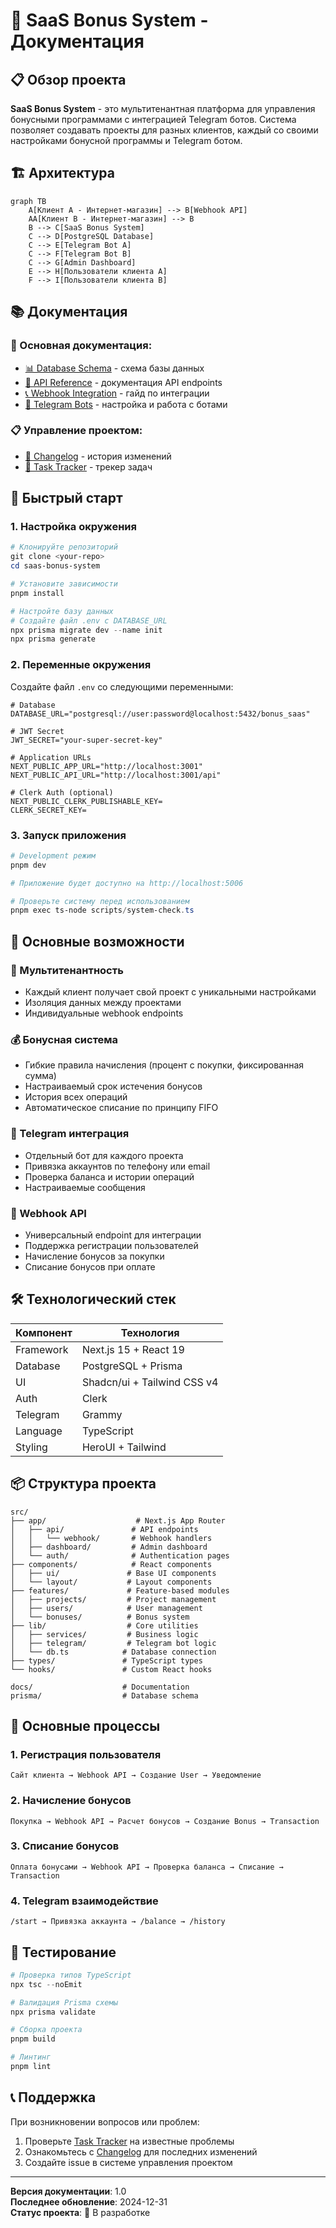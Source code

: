 # 🎯 SaaS Bonus System - Документация

## 📋 Обзор проекта

**SaaS Bonus System** - это мультитенантная платформа для управления бонусными программами с интеграцией Telegram ботов. Система позволяет создавать проекты для разных клиентов, каждый со своими настройками бонусной программы и Telegram ботом.

## 🏗️ Архитектура

```mermaid
graph TB
    A[Клиент A - Интернет-магазин] --> B[Webhook API]
    AA[Клиент B - Интернет-магазин] --> B
    B --> C[SaaS Bonus System]
    C --> D[PostgreSQL Database]
    C --> E[Telegram Bot A]
    C --> F[Telegram Bot B]
    C --> G[Admin Dashboard]
    E --> H[Пользователи клиента A]
    F --> I[Пользователи клиента B]
```

## 📚 Документация

### 📖 Основная документация:
- [📊 Database Schema](./database-schema.md) - схема базы данных
- [🔗 API Reference](./api.md) - документация API endpoints
- [📞 Webhook Integration](./webhook-integration.md) - гайд по интеграции
- [🤖 Telegram Bots](./telegram-bots.md) - настройка и работа с ботами

### 📋 Управление проектом:
- [📝 Changelog](./changelog.md) - история изменений
- [📌 Task Tracker](./tasktracker.md) - трекер задач

## 🚀 Быстрый старт

### 1. Настройка окружения

```powershell
# Клонируйте репозиторий
git clone <your-repo>
cd saas-bonus-system

# Установите зависимости
pnpm install

# Настройте базу данных
# Создайте файл .env с DATABASE_URL
npx prisma migrate dev --name init
npx prisma generate
```

### 2. Переменные окружения

Создайте файл `.env` со следующими переменными:

```env
# Database
DATABASE_URL="postgresql://user:password@localhost:5432/bonus_saas"

# JWT Secret
JWT_SECRET="your-super-secret-key"

# Application URLs
NEXT_PUBLIC_APP_URL="http://localhost:3001"
NEXT_PUBLIC_API_URL="http://localhost:3001/api"

# Clerk Auth (optional)
NEXT_PUBLIC_CLERK_PUBLISHABLE_KEY=
CLERK_SECRET_KEY=
```

### 3. Запуск приложения

```powershell
# Development режим
pnpm dev

# Приложение будет доступно на http://localhost:5006

# Проверьте систему перед использованием
pnpm exec ts-node scripts/system-check.ts
```

## 🎯 Основные возможности

### 🏢 Мультитенантность
- Каждый клиент получает свой проект с уникальными настройками
- Изоляция данных между проектами
- Индивидуальные webhook endpoints

### 💰 Бонусная система
- Гибкие правила начисления (процент с покупки, фиксированная сумма)
- Настраиваемый срок истечения бонусов
- История всех операций
- Автоматическое списание по принципу FIFO

### 🤖 Telegram интеграция
- Отдельный бот для каждого проекта
- Привязка аккаунтов по телефону или email
- Проверка баланса и истории операций
- Настраиваемые сообщения

### 🔗 Webhook API
- Универсальный endpoint для интеграции
- Поддержка регистрации пользователей
- Начисление бонусов за покупки
- Списание бонусов при оплате

## 🛠️ Технологический стек

| Компонент | Технология |
|-----------|------------|
| Framework | Next.js 15 + React 19 |
| Database | PostgreSQL + Prisma |
| UI | Shadcn/ui + Tailwind CSS v4 |
| Auth | Clerk |
| Telegram | Grammy |
| Language | TypeScript |
| Styling | HeroUI + Tailwind |

## 📦 Структура проекта

```
src/
├── app/                    # Next.js App Router
│   ├── api/               # API endpoints
│   │   └── webhook/       # Webhook handlers
│   ├── dashboard/         # Admin dashboard
│   └── auth/              # Authentication pages
├── components/            # React components
│   ├── ui/               # Base UI components
│   └── layout/           # Layout components
├── features/             # Feature-based modules
│   ├── projects/         # Project management
│   ├── users/            # User management
│   └── bonuses/          # Bonus system
├── lib/                  # Core utilities
│   ├── services/         # Business logic
│   ├── telegram/         # Telegram bot logic
│   └── db.ts            # Database connection
├── types/               # TypeScript types
└── hooks/               # Custom React hooks

docs/                    # Documentation
prisma/                  # Database schema
```

## 🔄 Основные процессы

### 1. Регистрация пользователя
```
Сайт клиента → Webhook API → Создание User → Уведомление
```

### 2. Начисление бонусов
```
Покупка → Webhook API → Расчет бонусов → Создание Bonus → Transaction
```

### 3. Списание бонусов
```
Оплата бонусами → Webhook API → Проверка баланса → Списание → Transaction
```

### 4. Telegram взаимодействие
```
/start → Привязка аккаунта → /balance → /history
```

## 🧪 Тестирование

```powershell
# Проверка типов TypeScript
npx tsc --noEmit

# Валидация Prisma схемы
npx prisma validate

# Сборка проекта
pnpm build

# Линтинг
pnpm lint
```

## 📞 Поддержка

При возникновении вопросов или проблем:
1. Проверьте [Task Tracker](./tasktracker.md) на известные проблемы
2. Ознакомьтесь с [Changelog](./changelog.md) для последних изменений
3. Создайте issue в системе управления проектом

---

**Версия документации**: 1.0  
**Последнее обновление**: 2024-12-31  
**Статус проекта**: 🚧 В разработке 